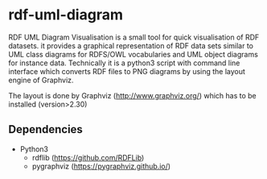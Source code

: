 rdf-uml-diagram
===============

RDF UML Diagram Visualisation is a small tool for quick visualisation of RDF datasets. it provides a graphical representation of RDF data sets similar to UML class diagrams for RDFS/OWL vocabularies and UML object diagrams for instance data.
Technically it is a python3 script with command line interface which converts RDF files to PNG diagrams by using the layout engine of Graphviz.

The layout is done by Graphviz (http://www.graphviz.org/) which has to be installed (version>2.30)

Dependencies
------------
* Python3
    * rdflib (https://github.com/RDFLib)
    * pygraphviz (https://pygraphviz.github.io/)


